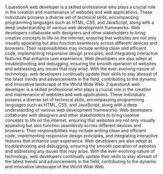 1.questionA web developer is a skilled professional who plays a crucial role in the creation and maintenance of websites and web applications. These individuals possess a diverse set of technical skills, encompassing programming languages such as HTML, CSS, and JavaScript, along with a deep understanding of various web development frameworks. Web developers collaborate with designers and other stakeholders to bring creative concepts to life on the internet, ensuring that websites are not only visually appealing but also function seamlessly across different devices and browsers. Their responsibilities may include writing clean and efficient code, implementing responsive design principles, and integrating interactive features that enhance user experience. Web developers are also adept at troubleshooting and debugging, ensuring the smooth operation of websites and addressing any issues that may arise. With the ever-evolving nature of technology, web developers continually update their skills to stay abreast of the latest trends and advancements in the field, contributing to the dynamic and innovative landscape of the World Wide Web.
2.questionA web developer is a skilled professional who plays a crucial role in the creation and maintenance of websites and web applications. These individuals possess a diverse set of technical skills, encompassing programming languages such as HTML, CSS, and JavaScript, along with a deep understanding of various web development frameworks. Web developers collaborate with designers and other stakeholders to bring creative concepts to life on the internet, ensuring that websites are not only visually appealing but also function seamlessly across different devices and browsers. Their responsibilities may include writing clean and efficient code, implementing responsive design principles, and integrating interactive features that enhance user experience. Web developers are also adept at troubleshooting and debugging, ensuring the smooth operation of websites and addressing any issues that may arise. With the ever-evolving nature of technology, web developers continually update their skills to stay abreast of the latest trends and advancements in the field, contributing to the dynamic and innovative landscape of the World Wide Web.
